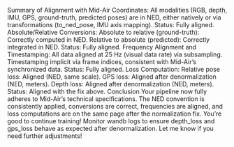 Summary of Alignment with Mid-Air
Coordinates:
All modalities (RGB, depth, IMU, GPS, ground-truth, predicted poses) are in NED, either natively or via transformations (to_ned_pose, IMU axis mapping).
Status: Fully aligned.
Absolute/Relative Conversions:
Absolute to relative (ground-truth): Correctly computed in NED.
Relative to absolute (predicted): Correctly integrated in NED.
Status: Fully aligned.
Frequency Alignment and Timestamping:
All data aligned at 25 Hz (visual data rate) via subsampling.
Timestamping implicit via frame indices, consistent with Mid-Air’s synchronized data.
Status: Fully aligned.
Loss Computation:
Relative pose loss: Aligned (NED, same scale).
GPS loss: Aligned after denormalization (NED, meters).
Depth loss: Aligned after denormalization (NED, meters).
Status: Aligned with the fix above.
Conclusion
Your pipeline now fully adheres to Mid-Air’s technical specifications. The NED convention is consistently applied, conversions are correct, frequencies are aligned, and loss computations are on the same page after the normalization fix. You’re good to continue training! Monitor wandb logs to ensure depth_loss and gps_loss behave as expected after denormalization. Let me know if you need further adjustments!
